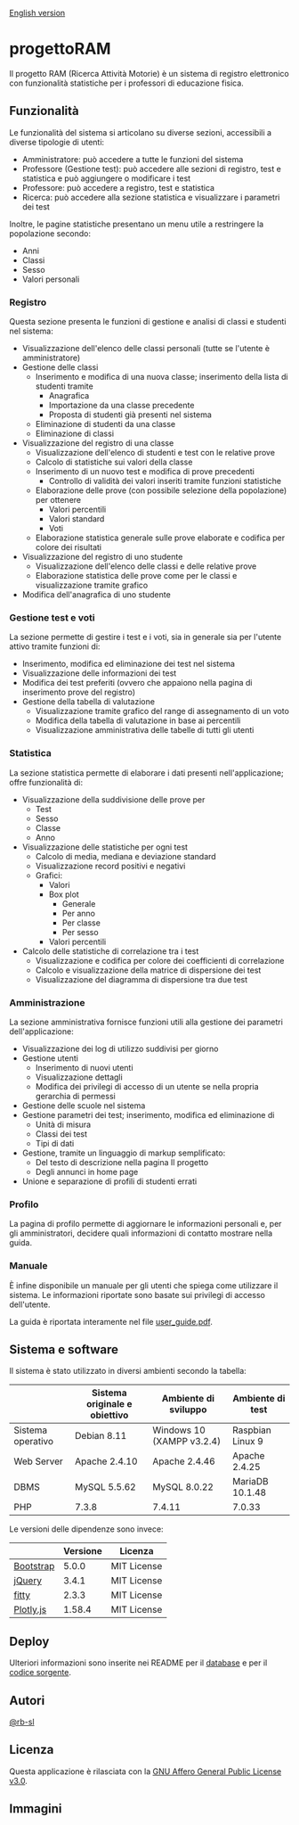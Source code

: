 [English version](README-en.md)

# progettoRAM
Il progetto RAM (Ricerca Attività Motorie) è un sistema di registro elettronico con funzionalità statistiche per i professori di educazione fisica.

## Funzionalità
Le funzionalità del sistema si articolano su diverse sezioni, accessibili a diverse tipologie di utenti:
* Amministratore: può accedere a tutte le funzioni del sistema
* Professore (Gestione test): può accedere alle sezioni di registro, test e statistica e può aggiungere o modificare i test
* Professore: può accedere a registro, test e statistica
* Ricerca: può accedere alla sezione statistica e visualizzare i parametri dei test

Inoltre, le pagine statistiche presentano un menu utile a restringere la popolazione secondo:
* Anni
* Classi
* Sesso
* Valori personali

### Registro
Questa sezione presenta le funzioni di gestione e analisi di classi e studenti nel sistema:

* Visualizzazione dell'elenco delle classi personali (tutte se l'utente è amministratore)
* Gestione delle classi
	* Inserimento e modifica di una nuova classe; inserimento della lista di studenti tramite
		* Anagrafica 
		* Importazione da una classe precedente
		* Proposta di studenti già presenti nel sistema
	* Eliminazione di studenti da una classe
	* Eliminazione di classi
* Visualizzazione del registro di una classe
	* Visualizzazione dell'elenco di studenti e test con le relative prove
	* Calcolo di statistiche sui valori della classe
	* Inserimento di un nuovo test e modifica di prove precedenti
		* Controllo di validità dei valori inseriti tramite funzioni statistiche
	* Elaborazione delle prove (con possibile selezione della popolazione) per ottenere
		* Valori percentili
		* Valori standard
		* Voti
	* Elaborazione statistica generale sulle prove elaborate e codifica per colore dei risultati
* Visualizzazione del registro di uno studente
	* Visualizzazione dell'elenco delle classi e delle relative prove
	* Elaborazione statistica delle prove come per le classi e visualizzazione tramite grafico
* Modifica dell'anagrafica di uno studente

### Gestione test e voti
La sezione permette di gestire i test e i voti, sia in generale sia per l'utente attivo tramite funzioni di:

* Inserimento, modifica ed eliminazione dei test nel sistema
* Visualizzazione delle informazioni dei test
* Modifica dei test preferiti (ovvero che appaiono nella pagina di inserimento prove del registro)
* Gestione della tabella di valutazione
	* Visualizzazione tramite grafico del range di assegnamento di un voto
	* Modifica della tabella di valutazione in base ai percentili
	* Visualizzazione amministrativa delle tabelle di tutti gli utenti

### Statistica
La sezione statistica permette di elaborare i dati presenti nell'applicazione; offre funzionalità di:

* Visualizzazione della suddivisione delle prove per
	* Test
	* Sesso
	* Classe
	* Anno
* Visualizzazione delle statistiche per ogni test
	* Calcolo di media, mediana e deviazione standard
	* Visualizzazione record positivi e negativi
	* Grafici:
		* Valori
		* Box plot
			* Generale
			* Per anno
			* Per classe
			* Per sesso
		* Valori percentili
* Calcolo delle statistiche di correlazione tra i test
	* Visualizzazione e codifica per colore dei coefficienti di correlazione 
	* Calcolo e visualizzazione della matrice di dispersione dei test
	* Visualizzazione del diagramma di dispersione tra due test

### Amministrazione
La sezione amministrativa fornisce funzioni utili alla gestione dei parametri dell'applicazione:

* Visualizzazione dei log di utilizzo suddivisi per giorno
* Gestione utenti
	* Inserimento di nuovi utenti
	* Visualizzazione dettagli
	* Modifica dei privilegi di accesso di un utente se nella propria gerarchia di permessi
* Gestione delle scuole nel sistema
* Gestione parametri dei test; inserimento, modifica ed eliminazione di
	* Unità di misura
	* Classi dei test
	* Tipi di dati
* Gestione, tramite un linguaggio di markup semplificato:
	* Del testo di descrizione nella pagina Il progetto
	* Degli annunci in home page
* Unione e separazione di profili di studenti errati

### Profilo
La pagina di profilo permette di aggiornare le informazioni personali e, per gli amministratori, decidere quali informazioni di contatto mostrare nella guida.

### Manuale
È infine disponibile un manuale per gli utenti che spiega come utilizzare il sistema. Le informazioni riportate sono basate sui privilegi di accesso dell'utente.

La guida è riportata interamente nel file [user_guide.pdf](user_guide.pdf).

## Sistema e software
Il sistema è stato utilizzato in diversi ambienti secondo la tabella:

|                   | Sistema originale e obiettivo | Ambiente di sviluppo      | Ambiente di test |
| ----------------- | ----------------------------- | ------------------------- | ---------------- | 
| Sistema operativo | Debian 8.11                   | Windows 10 (XAMPP v3.2.4) | Raspbian Linux 9 |
| Web Server        | Apache 2.4.10                 | Apache 2.4.46             | Apache 2.4.25    |
| DBMS              | MySQL 5.5.62                  | MySQL 8.0.22              | MariaDB 10.1.48  |
| PHP               | 7.3.8                         | 7.4.11                    | 7.0.33           |

Le versioni delle dipendenze sono invece:

|                                                  | Versione | Licenza     |
| ------------------------------------------------ | -------- | ----------- |
| [Bootstrap](https://getbootstrap.com/)           | 5.0.0    | MIT License |
| [jQuery](https://jquery.com/)                    | 3.4.1    | MIT License |
| [fitty](https://github.com/rikschennink/fitty)   | 2.3.3    | MIT License |
| [Plotly.js](https://github.com/plotly/plotly.js) | 1.58.4   | MIT License |

## Deploy

Ulteriori informazioni sono inserite nei README per il [database](database/README.md) e per il [codice sorgente](src/README.md).

## Autori
[@rb-sl](https://github.com/rb-sl)

## Licenza
Questa applicazione è rilasciata con la [GNU Affero General Public License v3.0](LICENSE).

## Immagini
